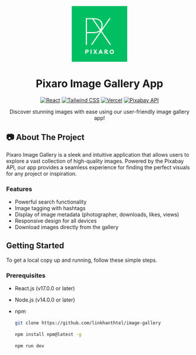 <div align="center">
  <img src="public/logo.png" alt="Pixaro Logo" width="150"/>

  # Pixaro Image Gallery App

  [![React](https://img.shields.io/badge/React-20232A?style=for-the-badge&logo=react&logoColor=61DAFB)](https://reactjs.org/)
  [![Tailwind CSS](https://img.shields.io/badge/Tailwind_CSS-38B2AC?style=for-the-badge&logo=tailwind-css&logoColor=white)](https://tailwindcss.com/)
  [![Vercel](https://img.shields.io/badge/Vercel-000000?style=for-the-badge&logo=vercel&logoColor=white)](https://vercel.com/)
  [![Pixabay API](https://img.shields.io/badge/Pixabay-API-2EC66D?style=for-the-badge)](https://pixabay.com/api/docs/)

  Discover stunning images with ease using our user-friendly image gallery app!

</div>

## 📷 About The Project

Pixaro Image Gallery is a sleek and intuitive application that allows users to explore a vast collection of high-quality images. Powered by the Pixabay API, our app provides a seamless experience for finding the perfect visuals for any project or inspiration.

### Features

- Powerful search functionality
- Image tagging with hashtags
- Display of image metadata (photographer, downloads, likes, views)
- Responsive design for all devices
- Download images directly from the gallery

## Getting Started

To get a local copy up and running, follow these simple steps.

### Prerequisites

- React.js (v17.0.0 or later)
- Node.js (v14.0.0 or later)
- npm
  ```sh
  git clone https://github.com/linkhanthtel/image-gallery
  ```

  ```sh
  npm install npm@latest -g
  ```

  ```sh
  npm run dev
  ```
